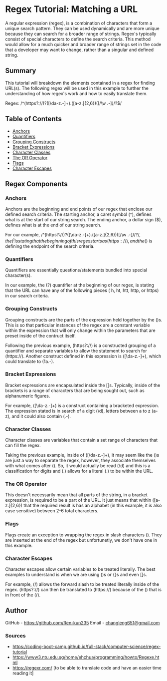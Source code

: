 # Regex Tutorial: Matching a URL

A regular expression (regex), is a combination of characters that form a unique search pattern. They can be used dynamically and are more unique because they can search for a broader range of strings. Regex's typically consist of special characters to define the search criteria. This method would allow for a much quicker and broader range of strings set in the code that a developer may want to change, rather than a singular and defined string.

## Summary

This tutorial will breakdown the elements contained in a regex for finding URL(s).
The following regex will be used in this example to further the understanding of how regex's work and how to easily translate them.

Regex: /^(https?:\/\/)?([\da-z\.-]+)\.([a-z\.]{2,6})([\/\w \.-]*)*\/?$/

## Table of Contents

- [Anchors](#anchors)
- [Quantifiers](#quantifiers)
- [Grouping Constructs](#grouping-constructs)
- [Bracket Expressions](#bracket-expressions)
- [Character Classes](#character-classes)
- [The OR Operator](#the-or-operator)
- [Flags](#flags)
- [Character Escapes](#character-escapes)

## Regex Components

### Anchors

Anchors are the beginning and end points of our regex that enclose our defined search criteria.
The starting anchor, a caret symbol (^), defines what is at the start of our string search.
The ending anchor, a dollar sign ($), defines what is at the end of our string search.

For our example, /^(https?:\/\/)?([\da-z\.-]+)\.([a-z\.]{2,6})([\/\w \.-]*)*\/?$/, the (^) is stating that the beginning of this regex starts as (https://), and the ($) is defining the endpoint of the search criteria.

### Quantifiers

Quantifiers are essentially questions/statements bundled into special character(s).

In our example, the (?) quantifier at the beginning of our regex, is stating that the URL can have any of the following pieces ( h, ht, htt, http, or https) in our search criteria.

### Grouping Constructs

Grouping constructs are the parts of the expression held together by the ()s. This is so that particular instances of the regex are a constant variable within the expression that will only change within the parameters that are preset inside of the contruct itself.

Following the previous example, (https?:\/\/) is a constructed grouping of a quantifier and separate variables to allow the statement to search for (https://). Another construct defined in this expression is ([\da-z\.-]+), which could translate to (1a.-).

### Bracket Expressions

Bracket expressions are encapsulated inside the []s. Typically, inside of the brackets is a range of characters that are being sought out, such as alphanumeric figures.

For example, ([\da-z\.-]+) is a construct containing a bracketed expression. The expression stated is in search of a digit (\d), letters between a to z (a-z), and it could also contain (.-).

### Character Classes

Character classes are variables that contain a set range of characters that can fill the regex.

Taking the previous example, inside of ([\da-z\.-]+), it may seem like the (\)s are just a way to separate the regex, however, they associate themselves with what comes after (\). So, it would actually be read (\d) and this is a classification for digits and (\.) allows for a literal (.) to be within the URL. 

### The OR Operator

This doesn't necessarily mean that all parts of the string, in a bracket expression, is required to be a part of the URL. It just means that within ([a-z\.]{2,6}) that the required result is has an alphabet (in this example, it is also case sensitive) between 2-6 total characters.

### Flags

Flags create an exception to wrapping the regex in slash characters (\). They are inserted at the end of the regex but unfortunetly, we don't have one in this example.

### Character Escapes

Character escapes allow certain variables to be treated literally. The best examples to understand is when we are using ()s or {}s and even []s.

For example, (\/) allows the forward slash to be treated literally inside of the regex. (https?:\/\/) can then be translated to (https://) because of the (\) that is in front of the (/).

## Author

GitHub - https://github.com/Ren-kun235
Email - changleng651@gmail.com

### Sources

- https://coding-boot-camp.github.io/full-stack/computer-science/regex-tutorial
- https://www3.ntu.edu.sg/home/ehchua/programming/howto/Regexe.html
- https://regexr.com/ [to be able to translate code and have an easier time reading it]
